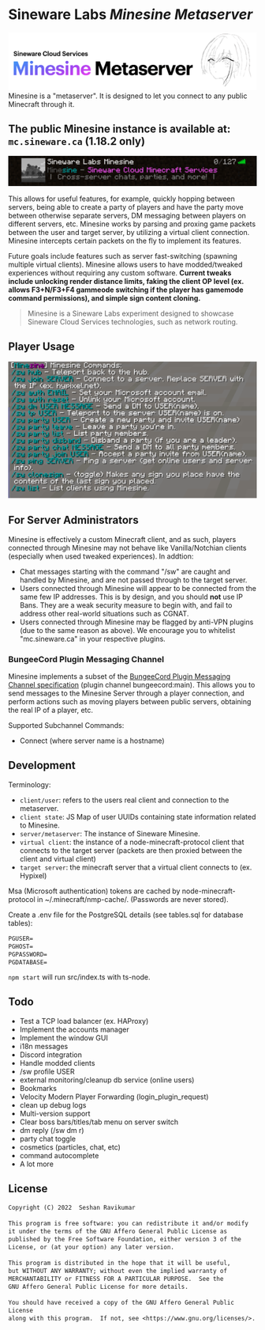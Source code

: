 # Sineware Labs *Minesine Metaserver*
![Minesine Logo](docs/logo.png)
Minesine is a "metaserver". It is designed to let you connect to any public Minecraft through it.

## **The public Minesine instance is available at: `mc.sineware.ca`** (1.18.2 only)
![Minesine in the Minecraft Server list](docs/mc-list.png)

This allows for useful features, for example, quickly hopping between servers, being able to create a party of players and have the 
party move between otherwise separate servers, DM messaging between players on different servers, etc. Minesine works by
parsing and proxing game packets between the user and target server, by utilizing a virtual client connection. Minesine intercepts 
certain packets on the fly to implement its features.

Future goals include features such as server fast-switching (spawning multiple virtual clients). Minesine allows users to have modded/tweaked experiences 
without requiring any custom software. **Current tweaks include unlocking render distance limits, faking the client OP level (ex. allows F3+N/F3+F4 gammeode switching if the player has gamemode command permissions), and simple sign content cloning.**


> Minesine is a Sineware Labs experiment designed to showcase Sineware Cloud Services technologies, such as network routing.

## Player Usage
![List of commands](docs/mc-cmds.png)

## For Server Administrators
Minesine is effectively a custom Minecraft client, and as such, players connected through Minesine may not behave like Vanilla/Notchian clients (especially when used tweaked experiences). In addtion:

- Chat messages starting with the command "/sw" are caught and handled by Minesine, and are not passed through to the target server.
- Users connected through Minesine will appear to be connected from the same few IP addresses. This is by design, and you should **not** use IP Bans. They are a weak security measure to begin with, and fail to address other real-world situations such as CGNAT.
- Users connected through Minesine may be flagged by anti-VPN plugins (due to the same reason as above). We encourage you to whitelist "mc.sineware.ca" in your respective plugins.

### BungeeCord Plugin Messaging Channel
Minesine implements a subset of the [BungeeCord Plugin Messaging Channel specification](https://www.spigotmc.org/wiki/bukkit-bungee-plugin-messaging-channel/) (plugin channel bungeecord:main). This allows you to send 
messages to the Minesine Server through a player connection, and perform actions such as moving players between public servers, 
obtaining the real IP of a player, etc.

Supported Subchannel Commands:
- Connect (where server name is a hostname)

## Development
Terminology:

- `client/user`: refers to the users real client and connection to the metaserver.
- `client state`: JS Map of user UUIDs containing state information related to Minesine.
- `server/metaserver`: The instance of Sineware Minesine.
- `virtual client`: the instance of a node-minecraft-protocol client that connects to the target server (packets are then proxied between the client and virtual client)
- `target server`: the minecraft server that a virtual client connects to (ex. Hypixel)

Msa (Microsoft authentication) tokens are cached by node-minecraft-protocol in ~/.minecraft/nmp-cache/. (Passwords are never stored).

Create a .env file for the PostgreSQL details (see tables.sql for database tables):
```text
PGUSER=
PGHOST=
PGPASSWORD=
PGDATABASE=
```

`npm start` will run src/index.ts with ts-node.

## Todo
- Test a TCP load balancer (ex. HAProxy)
- Implement the accounts manager
- Implement the window GUI
- i18n messages
- Discord integration
- Handle modded clients
- /sw profile USER
- external monitoring/cleanup db service (online users)
- Bookmarks
- Velocity Modern Player Forwarding (login_plugin_request)
- clean up debug logs
- Multi-version support
- Clear boss bars/titles/tab menu on server switch
- dm reply (/sw dm r)
- party chat toggle
- cosmetics (particles, chat, etc)
- command autocomplete
- A lot more

## License
```text
Copyright (C) 2022  Seshan Ravikumar

This program is free software: you can redistribute it and/or modify
it under the terms of the GNU Affero General Public License as
published by the Free Software Foundation, either version 3 of the
License, or (at your option) any later version.

This program is distributed in the hope that it will be useful,
but WITHOUT ANY WARRANTY; without even the implied warranty of
MERCHANTABILITY or FITNESS FOR A PARTICULAR PURPOSE.  See the
GNU Affero General Public License for more details.

You should have received a copy of the GNU Affero General Public License
along with this program.  If not, see <https://www.gnu.org/licenses/>.

```